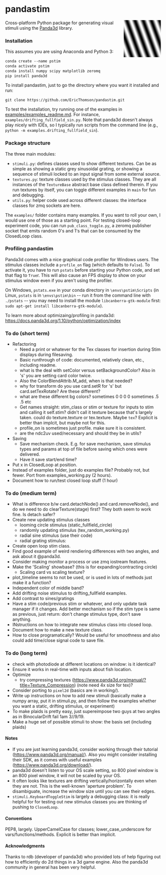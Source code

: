 # pandastim
<img align = "right" width = "120" src=".\images\omr_sin_example.png ">

Cross-platform Python package for generating visual stimuli using the [Panda3d](https://www.panda3d.org/) library.

### Installation
This assumes you are using Anaconda and Python 3:

    conda create --name pstim
    conda activate pstim
    conda install numpy scipy matplotlib zeromq
    pip install panda3d

To install pandastim, just to go the directory where you want it installed and run:    

    git clone https://github.com/EricThomson/pandastim.git

To test the installation, try running one of the examples in [examples/examples_readme.md](examples/examples_readme.md). For instance, `examples/drifting_fullfield_sin.py`. Note that panda3d doesn't always play nicely with IDEs, so I typically run scripts from the command line (e.g., `python -m examples.drifting_fullfield_sin`).

### Package structure
The three main modules:
- `stimuli.py`: defines classes used to show different textures. Can be as simple as showing a static grey sinusoidal grating, or showing a sequence of stimuli locked to an input signal from some external source.
- `textures.py`: texture classes used by the stimulus classes. They are all instances of the `TextureBase` abstract base class defined therein. If you run textures by itself, you can toggle different examples in `main` for fun and debugging.
- `utils.py`: helper code used across different classes: the interface classes for zmq sockets are here.

The `examples/` folder contains many examples. If you want to roll your own, I would use one of those as a starting point. For testing closed-loop experiment code, you can run `pub_class_toggle.py`, a zeromq publisher socket that emits random 0's and 1's that can be consumed by the ClosedLoop class.

### Profiling pandastim
Panda3d comes with a nice graphical code profiler for Windows users. The stimulus classes include a `profile_on` flag (which defaults to `False`). To activate it, you have to run `pstats` before starting your Python code, and set that flag to `True`r. This will also cause an FPS display to show on your stimulus window even if you aren't using the profiler.

On Windows, `pstats.exe` in your conda directory in `\envs\pstim\Scripts` (in Linux, `pstats` is in `\envs\pstim\bin` -- run it from the command line with `./pstats` -- you may need to install the module `libcanberra-gtk-module` first: `sudo apt-get install libcanberra-gtk-module`).

To learn more about optimizaing/profiling in panda3d: https://docs.panda3d.org/1.10/python/optimization/index


### To do (short term)
- Refactoring
    - Need a print or whatever for the Tex classes for insertion during Stim displays during filesaving.
    - Basic runthrough of code: documented, relatively clean, etc., including readme.
    - what is the deal with setColor versus setBackgroundColor? Also in 's' you are setting card color twice.
    - Also the ColorBlendAttrib.M_add, when is that needed?
    - why for transform do you use card.setR for 's' but card.setTexRotate? Are these different?
    - what are these different bg colors? sometimes 0 0 0 0 sometimes .5 .5  etc
    - Get names straight: stim_class or stim or texture for inputs to stim and calling it self.stim? didn't call it texture because that's largely taken. could do texture.texture or tex.texture. Maybe `tex`? Explicit is better than implcit, but maybe not for this.
    - profile_on is sometimes just profile. make sure it is consistent.
    - are the ndc2uv used/necessary and should they be in utils?
- Saving
    - Save mechanism check. E.g. for save mechanism, save stimulus types and params at top of file before saving which ones were delivered.
    - Have it save start/end time?
- Put x in ClosedLoop at position.
- Instead of examples folder, just do examples file? Probably not, but fewer. Port from examples_working.py (2 hours).
- Document how to run/test closed loop stuff (1 hour)



### To do (medium term)
- What is difference b/w card.detachNode() and card.removeNode(), and do we need to do clearTexture(stage) first? They both seem to work fine. Is detach safer?
- Create new updating stimulus classes
    - looming circle stimulus (static_fullfield_circle)
    - randomly updating stimulus (tex_random_working.py)
    - radial sine stimulus (use their code)
    - radial grating stimulus:
- Create open loop stim class.
- Find good example of weird rendiering differences with two angles, and ask about it @panda3d.
- Consider making monitor a process or use zmq iostream features.
- Make the 'Scaling' showbase? (this is for expanding/contracting circle)
    - Scaling card vs scaling texture?
- plot_timeline seems to not be used, or is used in lots of methods just make it a function?
- Independent color of middle band?
- Add drifting noise stimulus to drifting_fullfield examples.
- Add contrast to sines/gratings
- Have a stim code/previous stim or whatever, and only update task manager if it changes. Add better mechanism so if the stim type is same as previous, just return: don't change stimulus type, don't save anything.
- INstructions on how to integrate new stimulus class into closed loop.
- Document how to make a new texture class.
- How to close programatically? Would be useful for smoothness and also could add time/close signal code to save file.

### To do (long term)
- check with photodiode at different locations on window: is it identical?
- Ensure it works in real-time with inputs about fish location.
- Optimize
  - try compressing textures (https://www.panda3d.org/manual/?title=Texture_Compression) (note need 4x size for tex)?
- Consider porting to `pixel2d` (basics are in working/).
- Write up instructions on how to add new stimuli (basically make a numpy array, put it in stimuli.py, and then follow the examples whether you want a static, drifting stimulus, or experiment)
- To make plaids is pretty easy, just supereimpose two guys at two angles as in BinocularDrift fail 1am 3//9/19.
- Make a huge set of possible stimuli to show: the basis set (including plaids)

#### Notes
- If you are just learning panda3d, consider working through their tutorial (https://www.panda3d.org/manual/). Also you might consider installing their SDK, as it comes with useful examples (https://www.panda3d.org/download/).
- panda3d doesn't listen to your OS scale setting, so 800 pixel window is an 800 pixel window, it will not be scaled by your OS.
- It often looks like textures are drifting vertically/horizontally even when they are not. This is the well-known 'aperture problem'. To disambiguate, increase the window size until you can see their edges.
- `stimuli.KeyboardToggleStim` is largely a debugging class: it is really helpful for for testing out new stimulus classes you are thinking of pushing to `ClosedLoop`.


#### Conventions
PEP8, largely. UpperCamelCase for classes; lower_case_underscore for vars/functions/methods. Explicit is better than implicit.

#### Acknowledgments
Thanks to rdb (developer of panda3d) who provided lots of help figuring out how to efficiently do 2d things in a 3d game engine. Also the panda3d community in general has been very helpful.
